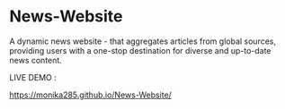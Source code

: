 # News-Website
A dynamic news website -  that aggregates articles from global sources, providing users with a one-stop destination for diverse and up-to-date news content.

LIVE DEMO : 

 https://monika285.github.io/News-Website/
